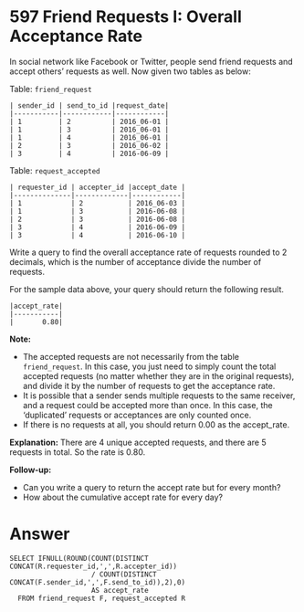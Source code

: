 # 597 Friend Requests I: Overall Acceptance Rate



In social network like Facebook or Twitter, people send friend requests and accept others’ requests as well. Now given two tables as below:

 

Table: `friend_request`

```
| sender_id | send_to_id |request_date|
|-----------|------------|------------|
| 1         | 2          | 2016_06-01 |
| 1         | 3          | 2016_06-01 |
| 1         | 4          | 2016_06-01 |
| 2         | 3          | 2016_06-02 |
| 3         | 4          | 2016-06-09 |
```

 

Table: `request_accepted`

```
| requester_id | accepter_id |accept_date |
|--------------|-------------|------------|
| 1            | 2           | 2016_06-03 |
| 1            | 3           | 2016-06-08 |
| 2            | 3           | 2016-06-08 |
| 3            | 4           | 2016-06-09 |
| 3            | 4           | 2016-06-10 |
```

 

Write a query to find the overall acceptance rate of requests rounded to 2 decimals, which is the number of acceptance divide the number of requests.

 

For the sample data above, your query should return the following result.

 

```
|accept_rate|
|-----------|
|       0.80|
```

 

**Note:**

- The accepted requests are not necessarily from the table `friend_request`. In this case, you just need to simply count the total accepted requests (no matter whether they are in the original requests), and divide it by the number of requests to get the acceptance rate.
- It is possible that a sender sends multiple requests to the same receiver, and a request could be accepted more than once. In this case, the ‘duplicated’ requests or acceptances are only counted once.
- If there is no requests at all, you should return 0.00 as the accept_rate.

 

**Explanation:** There are 4 unique accepted requests, and there are 5 requests in total. So the rate is 0.80.

 

**Follow-up:**

- Can you write a query to return the accept rate but for every month?
- How about the cumulative accept rate for every day?





# Answer

```mysql
SELECT IFNULL(ROUND(COUNT(DISTINCT CONCAT(R.requester_id,',',R.accepter_id))  
                    / COUNT(DISTINCT CONCAT(F.sender_id,',',F.send_to_id)),2),0) 
                    AS accept_rate
  FROM friend_request F, request_accepted R
```

